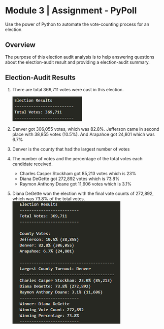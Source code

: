 # Module 3 | Assignment - PyPoll

Use the power of Python to automate the vote-counting process for an election.

## Overview

The purpose of this election audit analysis is to help answering questions about the election-audit result and providing a election-audit summary.

## Election-Audit Results

1. There are total 369,711 votes were cast in this election.
   
   ![Total votes](/Resources/total_vote.png)
2. Denver got 306,055 votes, which was 82.8%. Jefferson came in second place with 38,855 votes (10.5%). And Arapahoe got 24,801 which was 6.7%
3. Denver is the county that had the largest number of votes
4. The number of votes and the percentage of the total votes each candidate received.
   * Charles Casper Stockham got 85,213 votes which is 23% 
   * Diana DeGette got 272,892 votes which is 73.8% 
   * Raymon Anthony Doane got 11,606 votes which is 3.1%
6. Diana DeGette won the election with the final vote counts of 272,892, which was 73.8% of the total votes.
   ![Final Result](/Resources/result.png)
